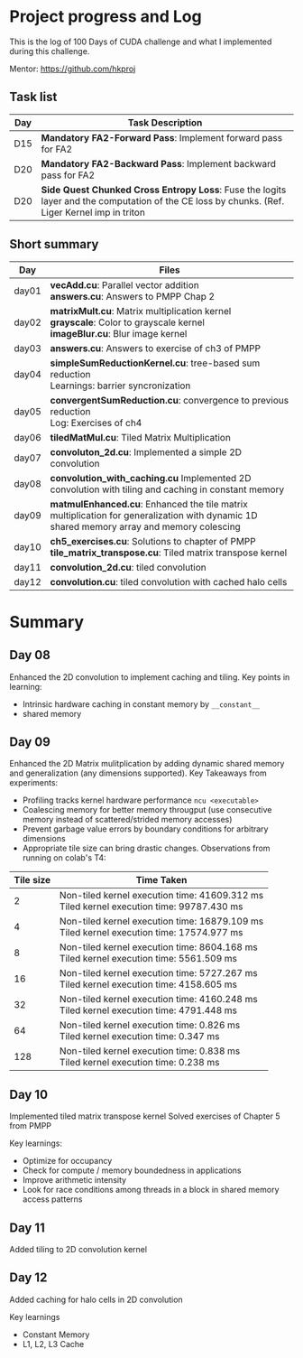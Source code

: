# Project progress and Log

This is the log of 100 Days of CUDA challenge and what I implemented during this challenge.

Mentor: https://github.com/hkproj

## Task list

| Day | Task Description                                                                                                                                |
| --- | ----------------------------------------------------------------------------------------------------------------------------------------------- |
| D15 | **Mandatory FA2-Forward Pass**: Implement forward pass for FA2                                                                                  |
| D20 | **Mandatory FA2-Backward Pass**: Implement backward pass for FA2                                                                                |
| D20 | **Side Quest Chunked Cross Entropy Loss**: Fuse the logits layer and the computation of the CE loss by chunks. (Ref. Liger Kernel imp in triton |

## Short summary

| Day   | Files                                                                                                                                      |
| ----- | ------------------------------------------------------------------------------------------------------------------------------------------ |
| day01 | **vecAdd.cu**: Parallel vector addition <br> **answers.cu**: Answers to PMPP Chap 2                                                        |
| day02 | **matrixMult.cu**: Matrix multiplication kernel <br> **grayscale**: Color to grayscale kernel <br> **imageBlur.cu**: Blur image kernel     |
| day03 | **answers.cu**: Answers to exercise of ch3 of PMPP                                                                                         |
| day04 | **simpleSumReductionKernel.cu**: tree-based sum reduction <br> Learnings: barrier syncronization                                           |
| day05 | **convergentSumReduction.cu**: convergence to previous reduction <br> Log: Exercises of ch4                                                |
| day06 | **tiledMatMul.cu**: Tiled Matrix Multiplication                                                                                            |
| day07 | **convoluton_2d.cu**: Implemented a simple 2D convolution                                                                                  |
| day08 | **convolution_with_caching.cu** Implemented 2D convolution with tiling and caching in constant memory                                      |
| day09 | **matmulEnhanced.cu**: Enhanced the tile matrix multiplication for generalization with dynamic 1D shared memory array and memory colescing |
| day10 | **ch5_exercises.cu**: Solutions to chapter of PMPP <br> **tile_matrix_transpose.cu**: Tiled matrix transpose kernel                        |
| day11 | **convolution_2d.cu**: tiled convolution                                                                                                   |
| day12 | **convolution.cu**: tiled convolution with cached halo cells                                                                               |

# Summary

## Day 08

Enhanced the 2D convolution to implement caching and tiling.
Key points in learning:

- Intrinsic hardware caching in constant memory by `__constant__`
- shared memory

## Day 09

Enhanced the 2D Matrix mulitplication by adding dynamic shared memory and generalization (any dimensions supported).
Key Takeaways from experiments:

- Profiling tracks kernel hardware performance `ncu <executable>`
- Coalescing memory for better memory througput (use consecutive memory instead of scattered/strided memory accesses)
- Prevent garbage value errors by boundary conditions for arbitrary dimensions
- Appropriate tile size can bring drastic changes. Observations from running on colab's T4:

| Tile size | Time Taken                                                                                   |
| --------- | -------------------------------------------------------------------------------------------- |
| 2         | Non-tiled kernel execution time: 41609.312 ms <br> Tiled kernel execution time: 99787.430 ms |
| 4         | Non-tiled kernel execution time: 16879.109 ms <br> Tiled kernel execution time: 17574.977 ms |
| 8         | Non-tiled kernel execution time: 8604.168 ms <br> Tiled kernel execution time: 5561.509 ms   |
| 16        | Non-tiled kernel execution time: 5727.267 ms <br> Tiled kernel execution time: 4158.605 ms   |
| 32        | Non-tiled kernel execution time: 4160.248 ms <br> Tiled kernel execution time: 4791.448 ms   |
| 64        | Non-tiled kernel execution time: 0.826 ms <br> Tiled kernel execution time: 0.347 ms         |
| 128       | Non-tiled kernel execution time: 0.838 ms<br> Tiled kernel execution time: 0.238 ms          |

## Day 10

Implemented tiled matrix transpose kernel
Solved exercises of Chapter 5 from PMPP

Key learnings:

- Optimize for occupancy
- Check for compute / memory boundedness in applications
- Improve arithmetic intensity
- Look for race conditions among threads in a block in shared memory access patterns

## Day 11
Added tiling to 2D convolution kernel

## Day 12
Added caching for halo cells in 2D convolution 

Key learnings
- Constant Memory
- L1, L2, L3 Cache 
